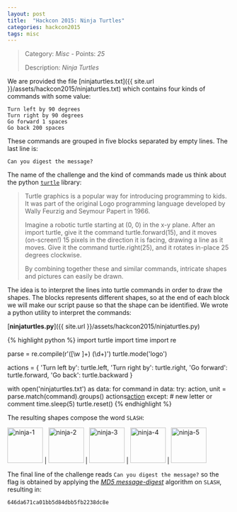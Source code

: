 ```yaml
---
layout: post
title:  "Hackcon 2015: Ninja Turtles"
categories: hackcon2015
tags: misc
---
```


> Category: *Misc* - Points: *25*
>
> Description: *Ninja Turtles*

We are provided the file [ninjaturtles.txt]({{ site.url }}/assets/hackcon2015/ninjaturtles.txt) which contains four kinds of commands with some value:

    Turn left by 90 degrees
    Turn right by 90 degrees
    Go forward 1 spaces
    Go back 200 spaces

These commands are grouped in five blocks separated by empty lines. The last line is:

    Can you digest the message?

The name of the challenge and the kind of commands made us think about the python [`turtle`](https://docs.python.org/2/library/turtle.html) library:

> Turtle graphics is a popular way for introducing programming to kids. It was part of the original Logo programming language developed by Wally Feurzig and Seymour Papert in 1966.
>
> Imagine a robotic turtle starting at (0, 0) in the x-y plane. After an import turtle, give it the command turtle.forward(15), and it moves (on-screen!) 15 pixels in the direction it is facing, drawing a line as it moves. Give it the command turtle.right(25), and it rotates in-place 25 degrees clockwise.
>
> By combining together these and similar commands, intricate shapes and pictures can easily be drawn.

The idea is to interpret the lines into turtle commands in order to draw the shapes. The blocks represents different shapes, so at the end of each block we will make our script pause so that the shape can be identified. We wrote a python utility to interpret the commands:

[**ninjaturtles.py**]({{ site.url }}/assets/hackcon2015/ninjaturtles.py)

{% highlight python %}
import turtle
import time
import re

parse = re.compile(r'([\w ]+) (\d+)')
turtle.mode('logo')

actions = {
    'Turn left by': turtle.left,
    'Turn right by': turtle.right,
    'Go forward': turtle.forward,
    'Go back': turtle.backward
}

with open('ninjaturtles.txt') as data:
    for command in data:
        try:
            action, unit = parse.match(command).groups()
            actions[action](float(unit))
        except:
            # new letter or comment
            time.sleep(5)
            turtle.reset()
{% endhighlight %}

The resulting shapes compose the word `SLASH`:

<img src="{{ site.url }}/assets/hackcon2015/ninja1.png" alt="ninja-1" style="width: 80px;"/> | <img src="{{ site.url }}/assets/hackcon2015/ninja2.png" alt="ninja-2" style="width: 80px;"/> | <img src="{{ site.url }}/assets/hackcon2015/ninja3.png" alt="ninja-3" style="width: 80px;"/> | <img src="{{ site.url }}/assets/hackcon2015/ninja4.png" alt="ninja-4" style="width: 80px;"/> | <img src="{{ site.url }}/assets/hackcon2015/ninja5.png" alt="ninja-5" style="width: 80px;"/>

The final line of the challenge reads `Can you digest the message?` so the flag is obtained by applying the [*MD5 message-digest*](https://en.wikipedia.org/wiki/MD5) algorithm on `SLASH`, resulting in:

    646da671ca01bb5d84dbb5fb2238dc8e

